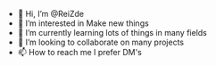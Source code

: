 - 👋 Hi, I’m @ReiZde
- 👀 I’m interested in Make new things
- 🌱 I’m currently learning lots of things in many fields
- 💞️ I’m looking to collaborate on many projects
- 📫 How to reach me I prefer DM's

